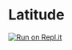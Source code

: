 # Latitude

[![Run on Repl.it](https://repl.it/badge/github/opencoca/Latitude)](https://repl.it/github/opencoca/Latitude)

